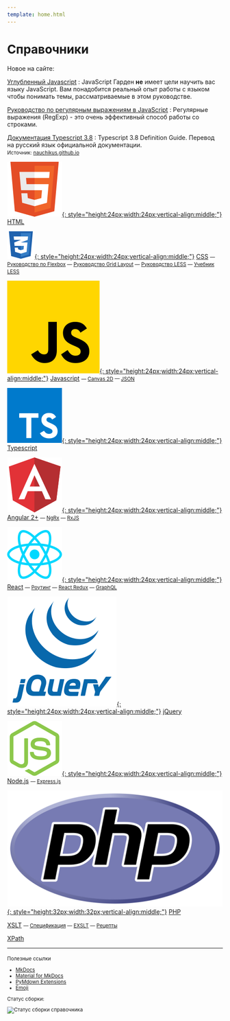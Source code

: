 ```yaml
---
template: home.html
---
```


# Справочники

Новое на сайте:

[Углубленный Javascript](/javascript/garden/)
: JavaScript Гарден **не** имеет цели научить вас языку JavaScript. Вам понадобится реальный опыт работы с языком чтобы понимать темы, рассматриваемые в этом руководстве.

[Руководство по регулярным выражениям в JavaScript](/javascript/regexp/)
: Регулярные выражения (RegExp) - это очень эффективный способ работы со строками.

[Документация Typescript 3.8](/typescript/ts38/)
: Typescript 3.8 Definition Guide. Перевод на русский язык официальной документации.<br /><small>Источник: [nauchikus.github.io](https://nauchikus.github.io/typescript-definitive-guide/)</small>

<div class="col2" markdown="1">

[![HTML](html.svg){: style="height:24px;width:24px;vertical-align:middle;"}](/html/) [HTML](/html/)

[![CSS](css.svg){: style="height:24px;width:24px;vertical-align:middle;"}](/css/) [CSS](/css/) <small> &mdash; [Руководство по Flexbox](/css/flex-guide/flex-1/) &mdash; [Руководство Grid Layout](/css/grid-guide/grid-1/) &mdash; [Руководство LESS](/css/less-guide/) &mdash; [Учебник LESS](/css/less-book/)</small>

[![Javascript](js.svg){: style="height:24px;width:24px;vertical-align:middle;"}](/javascript/) [Javascript](/javascript/) <small> &mdash; [Canvas 2D](/javascript/canvas/) &mdash; [JSON](/javascript/json/)</small>

[![Typescript](ts.svg){: style="height:24px;width:24px;vertical-align:middle;"}](/typescript/) [Typescript](/typescript/)

</div>

<div class="col2" markdown="1">

[![Angular 2+](angular.svg){: style="height:24px;width:24px;vertical-align:middle;"}](/angular/) [Angular 2+](/angular/) <small> &mdash; [NgRx](/angular/ngrx/about/) &mdash; [RxJS](/angular/rxjs/about/) </small>

[![React](react.svg){: style="height:24px;width:24px;vertical-align:middle;"}](/react/) [React](/react/) <small> &mdash; [Роутинг](/react/router/intro/) &mdash; [React Redux](/react/redux/intro/) &mdash; [GraphQL](/react/graphql/)</small>

[![jQuery](jquery.svg){: style="height:24px;width:24px;vertical-align:middle;"}](/jquery/) [jQuery](/jquery/)

</div>

<div class="col2" markdown="1">

[![Node.js](nodejs.svg){: style="height:24px;width:24px;vertical-align:middle;"}](/nodejs/) [Node.js](/nodejs/) <small> &mdash; [Express.js](/nodejs/expressjs4/installing/) </small>

[![php](php.svg){: style="height:32px;width:32px;vertical-align:middle;"}](/php/) [PHP](/php/)

</div>

<div class="col2" markdown="1">

[XSLT](/xslt/) <small>&mdash; [Спецификация](/xslt/tr/) &mdash; [EXSLT](/xslt/exslt/) &mdash; [Рецепты](/xslt/recipes/) </small>

[XPath](/xpath/)

</div>

---

<small markdown="1">
Полезные ссылки

- [MkDocs](https://www.mkdocs.org)
- [Material for MkDocs](https://squidfunk.github.io/mkdocs-material/)
- [PyMdown Extensions](https://facelessuser.github.io/pymdown-extensions/)
- [Emoji](https://www.joypixels.com/emoji#all)

Статус сборки:

![Статус сборки справочника](https://api.netlify.com/api/v1/badges/5ccd2adf-fce9-45cf-b232-4a2534616ebc/deploy-status)

</small>

<!--
Планы

- http://www.lib4dev.in/info/Dmitriy-8-Kireev/Frontend_information-master/136959376

- CSS
- [Документация jQuery](https://jquery-docs.ru/)
- Книга [Изучаем jQuery](https://metanit.com/web/jquery/)
- https://antonshevchuk.gitbooks.io/jquery-for-beginners/content/

- [Руководство Javascript](https://metanit.com/web/javascript/)

- [Redux на русском](https://rajdee.gitbooks.io/redux-in-russian/content/)

- [MongoDB](https://github.com/jsmarkus/the-little-mongodb-book/blob/master/ru/mongodb.markdown)
- [MariaDB](https://oracleplsql.ru/mariadb-manual.html)

- [Git](https://github.com/progit/progit2-ru)

- [Angular и прочее](http://www.coldfox.ru/)
-->
